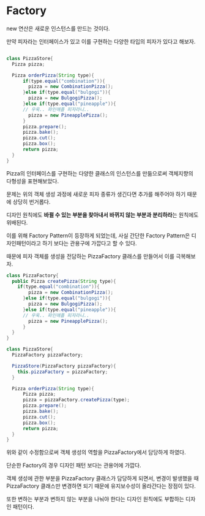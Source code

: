 # Factory

new 연산은 새로운 인스턴스를 만드는 것이다.

만약 피자라는 인터페이스가 있고 이를 구현하는 다양한 타입의 피자가 있다고 해보자.

```java

class PizzaStore{
  Pizza pizza;

  Pizza orderPizza(String type){
      if(type.equal("combination")){
        pizza = new CombinationPizza();
      }else if(type.equal("bulgogi")){
        pizza = new BulgogiPizza();
      }else if(type.equal("pineapple")){
      // 우욱.. 파인애플 피자라니..
        pizza = new PineapplePizza();
      }
      pizza.prepare();
      pizza.bake();
      pizza.cut();
      pizza.box();
      return pizza;
  }
}
```

Pizza의 인터페이스를 구현하는 다양한 클래스의 인스턴스를 만듦으로써 객체지향의 다형성을 표현해보았다.

문제는 위의 객체 생성 과정에 새로운 피자 종류가 생긴다면 추가를 해주어야 하기 때문에 상당히 번거롭다.

디자인 원칙에도 **바뀔 수 있는 부분을 찾아내서 바뀌지 않는 부분과 분리하라**는 원칙에도 위배된다.

이를 위해 Factory Pattern이 등장하게 되었는데, 사실 간단한 Factory Pattern은 디자인패턴이라고 하기 보다는 관용구에 가깝다고 할 수 있다.

때문에 피자 객체를 생성을 전담하는 PizzaFactory 클래스를 만들어서 이를 극복해보자.

```java
class PizzaFactory{
  public Pizza createPizza(String type){
    if(type.equal("combination")){
        pizza = new CombinationPizza();
      }else if(type.equal("bulgogi")){
        pizza = new BulgogiPizza();
      }else if(type.equal("pineapple")){
      // 우욱.. 파인애플 피자라니..
        pizza = new PineapplePizza();
      }
  }
}
```

```java
class PizzaStore{
  PizzaFactory pizzaFactory;

  PizzaStore(PizzaFactory pizzaFactory){
    this.pizzaFactory = pizzaFactory;
  }

  Pizza orderPizza(String type){
      Pizza pizza;
      pizza = pizzaFactory.createPizza(type);
      pizza.prepare();
      pizza.bake();
      pizza.cut();
      pizza.box();
      return pizza;
  }
}
```

위와 같이 수정함으로써 객체 생성의 역할을 PizzaFactory에서 담당하게 하였다.

단순한 Factory의 경우 디자인 패턴 보다는 관용어에 가깝다.

객체 생성에 관한 부분을 PizzaFactory 클래스가 담당하게 되면서, 변경이 발생했을 때 PizzaFactory 클래스만 변경하면 되기 때문에 유지보수성이 올라간다는 장점이 있다.

또한 변하는 부분과 변하지 않는 부분을 나눠야 한다는 디자인 원칙에도 부합하는 디자인 패턴이다.